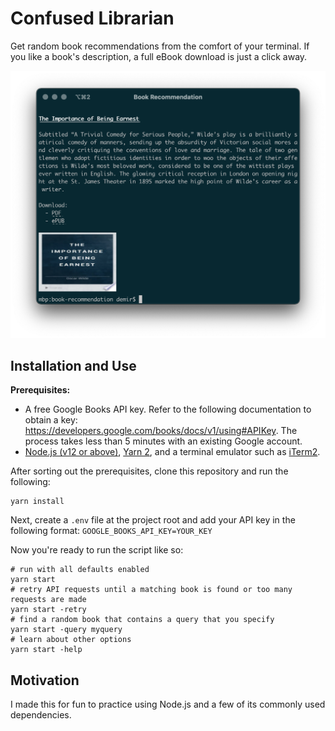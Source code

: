 # Confused Librarian

Get random book recommendations from the comfort of your terminal. If you like a book's description, a full eBook download is just a click away.

<img src="./example.png" width="600"/>

## Installation and Use

<a name="installation"></a>

**Prerequisites:**

- A free Google Books API key. Refer to the following documentation to obtain a key: https://developers.google.com/books/docs/v1/using#APIKey. The process takes less than 5 minutes with an existing Google account.
- [Node.js (v12 or above)](https://nodejs.org), [Yarn 2](https://yarnpkg.com/getting-started), and a terminal emulator such as [iTerm2](https://iterm2.com).

After sorting out the prerequisites, clone this repository and run the following:

```shell
yarn install
```

Next, create a `.env` file at the project root and add your API key in the following format: `GOOGLE_BOOKS_API_KEY=YOUR_KEY`

Now you're ready to run the script like so:

```shell
# run with all defaults enabled
yarn start
# retry API requests until a matching book is found or too many requests are made
yarn start -retry
# find a random book that contains a query that you specify
yarn start -query myquery
# learn about other options
yarn start -help
```

## Motivation

I made this for fun to practice using Node.js and a few of its commonly used dependencies.
